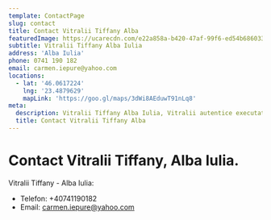 ```yaml
---
template: ContactPage
slug: contact
title: Contact Vitralii Tiffany Alba
featuredImage: https://ucarecdn.com/e22a858a-b420-47af-99f6-ed54b6860333/
subtitle: Vitralii Tiffany Alba Iulia
address: 'Alba Iulia'
phone: 0741 190 182
email: carmen.iepure@yahoo.com
locations:
  - lat: '46.0617224'
    lng: '23.4879629'
    mapLink: 'https://goo.gl/maps/3dWi8AEduwT91nLq8'
meta:
  description: Vitralii Tiffany Alba Iulia, Vitralii autentice executate în tehnica Tiffany din sticlă colorată în masă
  title: Contact Vitralii Tiffany Alba
---
```


# Contact Vitralii Tiffany, Alba Iulia.

Vitralii Tiffany - Alba Iulia:

- Telefon: +40741190182
- Email: carmen.iepure@yahoo.com

<!-- Find out more in the [Netlify Docs](https://www.netlify.com/docs/form-handling/). -->
